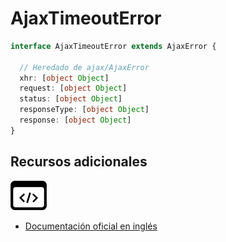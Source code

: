 # AjaxTimeoutError

```typescript
interface AjaxTimeoutError extends AjaxError {

  // Heredado de ajax/AjaxError
  xhr: [object Object]
  request: [object Object]
  status: [object Object]
  responseType: [object Object]
  response: [object Object]
}
```

## Recursos adicionales

<a target="_blank" href="https://github.com/ReactiveX/rxjs/blob/6.5.5/src/internal/observable/dom/AjaxObservable.ts#L551-L550">
<img src="assets/icons/source-code.png" alt="Source code">
</a>
</div>

- <a target="_blank" href="https://rxjs.dev/api/ajax/AjaxTimeoutError">Documentación oficial en inglés</a>
